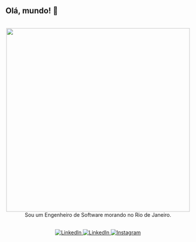 ## Olá, mundo! 👋

<div align="center">
  <br>
  <img align='center' src='https://user-images.githubusercontent.com/5713670/87202985-820dcb80-c2b6-11ea-9f56-7ec461c497c3.gif' width='500"'>
  <br>
  Sou um Engenheiro de Software morando no Rio de Janeiro.
  <br>
  <br>
  
  <p align="center">
    <a href="mailto:paulonobrejunior@outlook.com" target="_blank">
      <img src="https://img.shields.io/badge/email-%230077B5.svg?&style=for-the-badge&logo=gmail&logoColor=white&color=071A2C" alt="LinkedIn"/>
    </a>
    <a href="https://www.linkedin.com/in/juniorcodex" target="_blank">
      <img src="https://img.shields.io/badge/linkedin-%230077B5.svg?&style=for-the-badge&logo=linkedin&logoColor=white&color=071A2C" alt="LinkedIn"/>
    </a>
    <a href="https://instagram.com/juniorcodex" target="_blank">
      <img src="https://img.shields.io/badge/instagram-%23E4405F.svg?&style=for-the-badge&logo=instagram&logoColor=white&color=071A2C" alt="Instagram"/>
    </a>
  </p>
</div>
<!--
**juniorcodexx/juniorcodexx** is a ✨ _special_ ✨ repository because its `README.md` (this file) appears on your GitHub profile.

Here are some ideas to get you started:

- 🔭 I’m currently working on ...
- 🌱 I’m currently learning ...
- 👯 I’m looking to collaborate on ...
- 🤔 I’m looking for help with ...
- 💬 Ask me about ...
- 📫 How to reach me: ...
- 😄 Pronouns: ...
- ⚡ Fun fact: ...
-->
